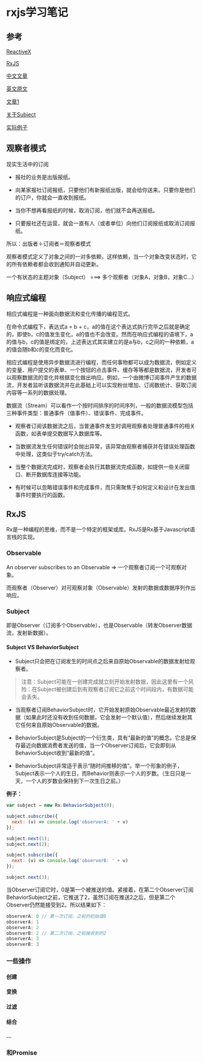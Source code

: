 # rxjs学习笔记

## 参考

[ReactiveX](http://reactivex.io/)

[RxJS](https://github.com/Reactive-Extensions/RxJS)

[中文文章](https://github.com/bboyfeiyu/android-tech-frontier/tree/master/androidweekly/%E9%82%A3%E4%BA%9B%E5%B9%B4%E6%88%91%E4%BB%AC%E9%94%99%E8%BF%87%E7%9A%84%E5%93%8D%E5%BA%94%E5%BC%8F%E7%BC%96%E7%A8%8B)

[英文原文](https://gist.github.com/staltz/868e7e9bc2a7b8c1f754)

[文章1](http://nicholas.ren/2015/06/24/lets-talk-about-reactive.html)

[关于Subject](https://segmentfault.com/a/1190000005069851)

[实际例子](https://segmentfault.com/a/1190000004293922)

## 观察者模式

现实生活中的订阅

* 报社的业务是出版报纸。

* 向某家报社订阅报纸，只要他们有新报纸出版，就会给你送来。只要你是他们的订户，你就会一直收到报纸。

* 当你不想再看报纸的时候，取消订阅，他们就不会再送报纸。

* 只要报社还在运营，就会一直有人（或者单位）向他们订阅报纸或取消订阅报纸。

所以：出版者＋订阅者＝观察者模式

观察者模式定义了对象之间的一对多依赖，这样依赖，当一个对象改变状态时，它的所有依赖者都会收到通知并自动更新。

一个有状态的主题对象（Subject） ===> 多个观察者（对象A，对象B，对象C...）

## 响应式编程

相应式编程是一种面向数据流和变化传播的编程范式。

在命令式编程下，表达式a = b + c，a的值在这个表达式执行完毕之后就是确定的，即使b，c的值发生变化，a的值也不会改变。然而在响应式编程的语境下，a的值与b，c的值是绑定的，上述表达式其实建立的是a与b，c之间的一种依赖，a的值会随b和c的变化而变化。

相应式编程是使用异步数据流进行编程，而任何事物都可以成为数据流，例如定义的变量、用户提交的表单、一个按钮的点击事件、缓存等等都是数据流，开发者可以观察数据流的变化并根据变化做出响应。例如，一个由微博订阅事件产生的数据流，开发者监听该数据流并在此基础上可以实现粉丝增加、订阅数统计、获取订阅内容等一系列的数据处理。

数据流（Stream）可以看作一个按时间排序的时间序列，一般的数据流模型包括三种事件类型：普通事件（值事件）、错误事件、完成事件。

* 观察者订阅该数据流之后，当普通事件发生时调用观察者处理普通事件的相关函数，如表单提交数据写入数据库等。

* 当数据流发生任何错误时会抛出异常，该异常由观察者捕获并在错误处理函数中处理，这类似于try/catch方法。

* 当整个数据流完成时，观察者会执行其数据流完成函数，如提供一些关闭窗口、断开数据库连接等功能。

* 有时候可以忽略错误事件和完成事件，而只需聚焦于如何定义和设计在发出值事件时要执行的函数。

## RxJS

Rx是一种编程的思维，而不是一个特定的框架或库。RxJS是Rx基于Javascript语言栈的实现。

### Observable

An observer subscribes to an Observable => 一个观察者订阅一个可观察对象。

而观察者（Observer）对可观察对象（Observable）发射的数据或数据序列作出响应。

### Subject

即是Observer（订阅多个Observable），也是Observable（转发Observer数据流，发射新数据）。

#### Subject VS BehaviorSubject

* Subject只会把在订阅发生的时间点之后来自原始Observable的数据发射给观察者。

 > 注意：Subject可能在一创建完成就立刻开始发射数据，因此这里有一个风险：在Subject被创建后到有观察者订阅它之前这个时间段内，有数据可能会丢失。

* 当观察者订阅BehaviorSubject时，它开始发射原始Observable最近发射的数据（如果此时还没有收到任何数据，它会发射一个默认值），然后继续发射其它任何来自原始Observable的数据。

* BehaviorSubject是Subject的一个衍生类，具有“最新的值”的概念。它总是保存最近向数据消费者发送的值，当一个Observer订阅后，它会即刻从BehaviorSubject收到“最新的值”。

* BehaviorSubject非常适于表示“随时间推移的值”。举一个形象的例子，Subject表示一个人的生日，而Behavior则表示一个人的岁数。（生日只是一天，一个人的岁数会保持到下一次生日之前。）

**例子：**

```javascript
var subject = new Rx.BehaviorSubject(0);

subject.subscribe({
  next: (v) => console.log('observerA: ' + v)
});

subject.next(1);
subject.next(2);

subject.subscribe({
  next: (v) => console.log('observerB: ' + v)
});

subject.next(3);
```
当Observer订阅它时，0是第一个被推送的值。紧接着，在第二个Observer订阅BehaviorSubject之前，它推送了2，虽然订阅在推送2之后，但是第二个Observer仍然能接受到2。所以结果如下：

```javascript
observerA: 0 // 第一次订阅，之前的初始值0
observerA: 1
observerA: 2
observerB: 2 // 第二次订阅，之前接收到的2
observerA: 3
observerB: 3
```

### 一些操作

#### 创建
#### 变换
#### 过滤
#### 结合
#### ...

### 和Promise